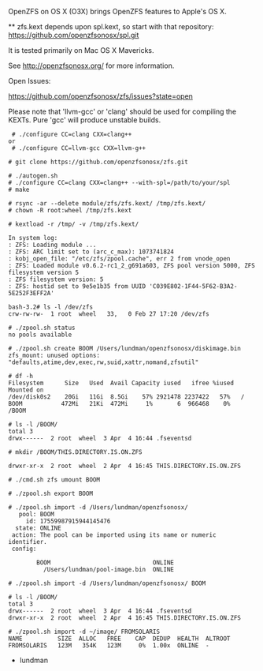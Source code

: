 
OpenZFS on OS X (O3X) brings OpenZFS features to Apple's OS X.

** zfs.kext depends upon spl.kext, so start with that repository:
https://github.com/openzfsonosx/spl.git

It is tested primarily on Mac OS X Mavericks.

See http://openzfsonosx.org/ for more information.

Open Issues:

  https://github.com/openzfsonosx/zfs/issues?state=open

Please note that 'llvm-gcc' or 'clang' should be used for compiling the KEXTs.
Pure 'gcc' will produce unstable builds.

```
 # ./configure CC=clang CXX=clang++
or
 # ./configure CC=llvm-gcc CXX=llvm-g++
```

```
# git clone https://github.com/openzfsonosx/zfs.git
```

```
# ./autogen.sh
# ./configure CC=clang CXX=clang++ --with-spl=/path/to/your/spl
# make

# rsync -ar --delete module/zfs/zfs.kext/ /tmp/zfs.kext/
# chown -R root:wheel /tmp/zfs.kext

# kextload -r /tmp/ -v /tmp/zfs.kext/

In system log:
: ZFS: Loading module ... 
: ZFS: ARC limit set to (arc_c_max): 1073741824
: kobj_open_file: "/etc/zfs/zpool.cache", err 2 from vnode_open
: ZFS: Loaded module v0.6.2-rc1_2_g691a603, ZFS pool version 5000, ZFS filesystem version 5
: ZFS filesystem version: 5
: ZFS: hostid set to 9e5e1b35 from UUID 'C039E802-1F44-5F62-B3A2-5E252F3EFF2A'

bash-3.2# ls -l /dev/zfs
crw-rw-rw-  1 root  wheel   33,   0 Feb 27 17:20 /dev/zfs

# ./zpool.sh status
no pools available

# ./zpool.sh create BOOM /Users/lundman/openzfsonosx/diskimage.bin
zfs_mount: unused options: "defaults,atime,dev,exec,rw,suid,xattr,nomand,zfsutil"

# df -h
Filesystem      Size   Used  Avail Capacity iused   ifree %iused  Mounted on
/dev/disk0s2    20Gi   11Gi  8.5Gi    57% 2921478 2237422   57%   /
BOOM           472Mi   21Ki  472Mi     1%       6  966468    0%   /BOOM

# ls -l /BOOM/
total 3
drwx------  2 root  wheel  3 Apr  4 16:44 .fseventsd

# mkdir /BOOM/THIS.DIRECTORY.IS.ON.ZFS

drwxr-xr-x  2 root  wheel  2 Apr  4 16:45 THIS.DIRECTORY.IS.ON.ZFS

# ./cmd.sh zfs umount BOOM

# ./zpool.sh export BOOM

# ./zpool.sh import -d /Users/lundman/openzfsonosx/
   pool: BOOM
     id: 17559987915944145476
  state: ONLINE
 action: The pool can be imported using its name or numeric identifier.
 config:

        BOOM                             ONLINE
          /Users/lundman/pool-image.bin  ONLINE

# ./zpool.sh import -d /Users/lundman/openzfsonosx/ BOOM

# ls -l /BOOM/
total 3
drwx------  2 root  wheel  3 Apr  4 16:44 .fseventsd
drwxr-xr-x  2 root  wheel  2 Apr  4 16:45 THIS.DIRECTORY.IS.ON.ZFS

# ./zpool.sh import -d ~/image/ FROMSOLARIS
NAME          SIZE  ALLOC   FREE    CAP  DEDUP  HEALTH  ALTROOT
FROMSOLARIS   123M   354K   123M     0%  1.00x  ONLINE  -

```

- lundman
